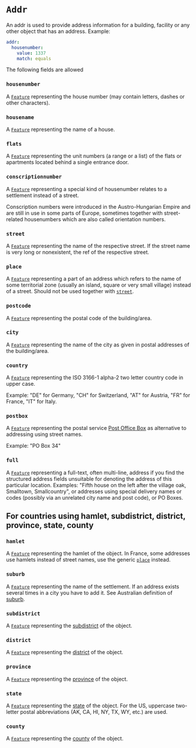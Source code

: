# `Addr`

An addr is used to provide address information for a building, facility or any other object that has an address. Example:

```yml
addr:
  housenumber:
    value: 1337
    match: equals
```

The following fields are allowed

### `housenumber`

A [`Feature`](./feature.md) representing the house number (may contain letters, dashes or other characters).

### `housename`

A [`Feature`](./feature.md) representing the name of a house.

### `flats`

A [`Feature`](./feature.md) representing the unit numbers (a range or a list) of the flats or apartments located behind a single entrance door.

### `conscriptionnumber`

A [`Feature`](./feature.md) representing a special kind of housenumber relates to a settlement instead of a street.

Conscription numbers were introduced in the Austro-Hungarian Empire and are still in use in some parts of Europe, sometimes together with street-related housenumbers which are also called orientation numbers.

### `street`

A [`Feature`](./feature.md) representing the name of the respective street. If the street name is very long or nonexistent, the ref of the respective street.

### `place`

A [`Feature`](./feature.md) representing a part of an address which refers to the name of some territorial zone (usually an island, square or very small village) instead of a street. Should not be used together with [`street`](#street).

### `postcode`

A [`Feature`](./feature.md) representing the postal code of the building/area.

### `city`

A [`Feature`](./feature.md) representing the name of the city as given in postal addresses of the building/area.

### `country`

A [`Feature`](./feature.md) representing the ISO 3166-1 alpha-2 two letter country code in upper case.

Example: "DE" for Germany, "CH" for Switzerland, "AT" for Austria, "FR" for France, "IT" for Italy.

### `postbox`

A [`Feature`](./feature.md) representing the postal service [Post Office Box](https://en.wikipedia.org/wiki/Post_office_box) as alternative to addressing using street names.

Example: "PO Box 34"

### `full`

A [`Feature`](./feature.md) representing a full-text, often multi-line, address if you find the structured address fields unsuitable for denoting the address of this particular location. Examples: "Fifth house on the left after the village oak, Smalltown, Smallcountry", or addresses using special delivery names or codes (possibly via an unrelated city name and post code), or PO Boxes.

## For countries using hamlet, subdistrict, district, province, state, county

### `hamlet`

A [`Feature`](./feature.md) representing the hamlet of the object. In France, some addresses use hamlets instead of street names, use the generic [`place`](#place) instead.

### `suburb`

A [`Feature`](./feature.md) representing the name of the settlement. If an address exists several times in a city you have to add it. See Australian definition of [suburb](https://en.wikipedia.org/wiki/Suburb).

### `subdistrict`

A [`Feature`](./feature.md) representing the [subdistrict](https://en.wikipedia.org/wiki/Subdistrict) of the object.

### `district`

A [`Feature`](./feature.md) representing the [district](https://en.wikipedia.org/wiki/District) of the object.

### `province`

A [`Feature`](./feature.md) representing the [province](https://en.wikipedia.org/wiki/Province) of the object.

### `state`

A [`Feature`](./feature.md) representing the [state](https://en.wikipedia.org/wiki/Administrative_division) of the object. For the US, uppercase two-letter postal abbreviations (AK, CA, HI, NY, TX, WY, etc.) are used.

### `county`

A [`Feature`](./feature.md) representing the [county](https://en.wikipedia.org/wiki/County) of the object.
